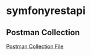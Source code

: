 # symfonyrestapi

## Postman Collection
[Postman Collection File](https://github.com/bayramanli/symfonyrestapi/blob/master/Path%20Symfony%20Rest%20Api%20Example.postman_collection.json)
